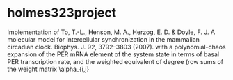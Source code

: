 holmes323project
================

Implementation of 
    To, T.-L., Henson, M. A., Herzog, E. D. & Doyle, F. J. A molecular model for intercellular synchronization in the mammalian circadian clock. Biophys. J. 92, 3792–3803 (2007).
with a polynomial-chaos expansion of the PER mRNA element of the system state in terms of basal PER transcription rate,
and the weighted equivalent of degree (row sums of the weight matrix \alpha_{i,j}
